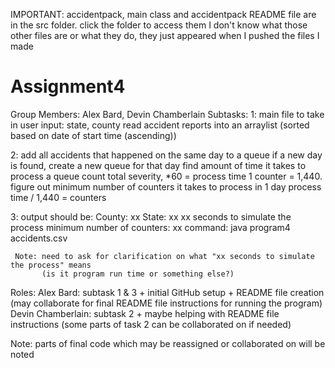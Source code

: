 IMPORTANT: accidentpack, main class and accidentpack README file are in the src folder. click the folder to access them
           I don't know what those other files are or what they do, they just appeared when I pushed the files I made

# Assignment4

Group Members: Alex Bard, Devin Chamberlain
Subtasks:
1:   main file to take in user input: state, county
     read accident reports into an arraylist (sorted based on date of start time (ascending))

2:   add all accidents that happened on the same day to a queue
      if a new day is found, create a new queue for that day
     find amount of time it takes to process a queue
      count total severity, *60 = process time
     1 counter = 1,440. figure out minimum number of counters it takes to process in 1 day
      process time / 1,440 = counters

3:   output should be: County: xx State: xx
                       xx seconds to simulate the process
                       minimum number of counters: xx
     command: java program4 accidents.csv

     Note: need to ask for clarification on what "xx seconds to simulate the process" means
           (is it program run time or something else?)

Roles:
Alex Bard: subtask 1 & 3 + initial GitHub setup + README file creation (may collaborate for final README file instructions for running the program)
Devin Chamberlain: subtask 2 + maybe helping with README file instructions (some parts of task 2 can be collaborated on if needed)

  Note: parts of final code which may be reassigned or collaborated on will be noted
